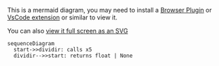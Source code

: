 This is a mermaid diagram, you may need to install a [Browser Plugin](https://github.com/BackMarket/github-mermaid-extension) or [VsCode extension](https://marketplace.visualstudio.com/items?itemName=bierner.markdown-mermaid) or similar to view it.

You can also [view it full screen as an SVG](https://mermaid.ink/svg/c2VxdWVuY2VEaWFncmFtCiAgc3RhcnQtPj5kaXZpZGlyOiBjYWxscyB4NQogIGRpdmlkaXItLT4+c3RhcnQ6IHJldHVybnMgZmxvYXQgfCBOb25lCg==)        

```mermaid
sequenceDiagram
  start->>dividir: calls x5
  dividir-->>start: returns float | None

```
